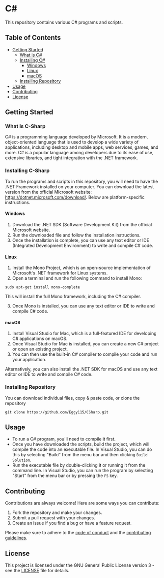 # C#

This repository contains various C# programs and scripts.

## Table of Contents
- [Getting Started](#getting-started)  
  - [What is C#](#what-is-c-sharp)   
  - [Installing C#](#installing-c-sharp)    
    - [Windows](#windows)
    - [Linux](#linux)
    - [macOS](#macOS)  
  - [Installing Repository](#installing-repository)  
- [Usage](#usage)
- [Contributing](#contributing)
- [License](#license)

## Getting Started

### What is C-Sharp

C# is a programming language developed by Microsoft. It is a modern, object-oriented language that is used to develop a wide variety of applications, including desktop and mobile apps, web services, games, and more. C# is a popular language among developers due to its ease of use, extensive libraries, and tight integration with the .NET framework.

### Installing C-Sharp

To run the programs and scripts in this repository, you will need to have the .NET Framework installed on your computer. You can download the latest version from the official Microsoft website: https://dotnet.microsoft.com/download/. Below are platform-specific instructions.

#### Windows

1. Download the .NET SDK (Software Development Kit) from the official Microsoft website.
2. Run the downloaded file and follow the installation instructions.
3. Once the installation is complete, you can use any text editor or IDE (Integrated Development Environment) to write and compile C# code.

#### Linux

1. Install the Mono Project, which is an open-source implementation of Microsoft's .NET framework for Linux systems.
2. Open a terminal and run the following command to install Mono:

```
sudo apt-get install mono-complete
```

This will install the full Mono framework, including the C# compiler.

3. Once Mono is installed, you can use any text editor or IDE to write and compile C# code.

#### macOS

1. Install Visual Studio for Mac, which is a full-featured IDE for developing C# applications on macOS.
2. Once Visual Studio for Mac is installed, you can create a new C# project or open an existing project.
3. You can then use the built-in C# compiler to compile your code and run your application.

Alternatively, you can also install the .NET SDK for macOS and use any text editor or IDE to write and compile C# code.

### Installing Repository

You can download individual files, copy & paste code, or clone the repository

```
git clone https://github.com/Eggy115/CSharp.git
```
      
## Usage

- To run a C# program, you'll need to compile it first.       
- Once you have downloaded the scripts, build the project, which will compile the code into an executable file. In Visual Studio, you can do this by selecting "Build" from the menu bar and then clicking `Build Solution`.     
- Run the executable file by double-clicking it or running it from the command line. In Visual Studio, you can run the program by selecting "Start" from the menu bar or by pressing the `F5` key.    

## Contributing

Contributions are always welcome! Here are some ways you can contribute:

1. Fork the repository and make your changes. 
2. Submit a pull request with your changes.
3. Create an issue if you find a bug or have a feature request.

Please make sure to adhere to the [code of conduct](CODE_OF_CONDUCT.md) and the [contributing guidelines](CONTRIBUTING.md).

## License

This project is licensed under the GNU General Public License version 3 - see the [LICENSE](LICENSE) file for details.

